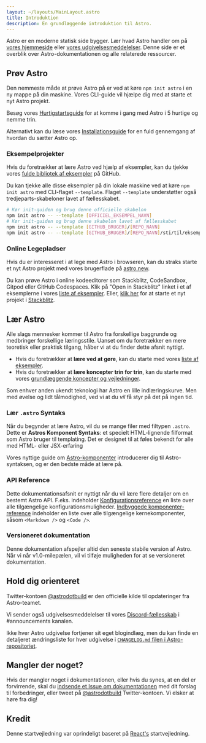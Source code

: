 ```yaml
---
layout: ~/layouts/MainLayout.astro
title: Introduktion
description: En grundlæggende introduktion til Astro.
---
```


Astro er en moderne statisk side bygger. Lær hvad Astro handler om på [vores hjemmeside](https://astro.build/) eller [vores udgivelsesmeddelelser](https://astro.build/blog/introducing-astro). Denne side er et overblik over Astro-dokumentationen og alle relaterede ressourcer.

## Prøv Astro

Den nemmeste måde at prøve Astro på er ved at køre `npm init astro` i en ny mappe på din maskine. Vores CLI-guide vil hjælpe dig med at starte et nyt Astro projekt.

Besøg vores [Hurtigstartsguide](/quick-start) for at komme i gang med Astro i 5 hurtige og nemme trin.

Alternativt kan du læse vores [Installationsguide](/installation) for en fuld gennemgang af hvordan du sætter Astro op.

### Eksempelprojekter

Hvis du foretrækker at lære Astro ved hjælp af eksempler, kan du tjekke vores [fulde bibliotek af eksempler](https://github.com/withastro/astro/tree/main/examples) på GitHub.

Du kan tjekke alle disse eksempler på din lokale maskine ved at køre `npm init astro` med CLI-flaget `--template`. Flaget `--template` understøtter også tredjeparts-skabeloner lavet af fællesskabet.

```bash
# Kør init-guiden og brug denne officielle skabelon
npm init astro -- --template [OFFICIEL_EKSEMPEL_NAVN]
# Kør init-guiden og brug denne skabelon lavet af fællesskabet
npm init astro -- --template [GITHUB_BRUGER]/[REPO_NAVN]
npm init astro -- --template [GITHUB_BRUGER]/[REPO_NAVN]/sti/til/eksempel
```

### Online Legepladser

Hvis du er interesseret i at lege med Astro i browseren, kan du straks starte et nyt Astro projekt med vores brugerflade på [astro.new](https://astro.new/).

Du kan prøve Astro i online kodeeditorer som Stackblitz, CodeSandbox, Gitpod eller GitHub Codespaces. Klik på "Open in Stackblitz" linket i et af eksemplerne i vores [liste af eksempler](https://github.com/withastro/astro/tree/main/examples). Eller, [klik her](https://stackblitz.com/fork/astro) for at starte et nyt projekt i [Stackblitz](https://stackblitz.com/fork/astro).

## Lær Astro

Alle slags mennesker kommer til Astro fra forskellige baggrunde og medbringer forskellige læringsstile. Uanset om du foretrækker en mere teoretisk eller praktisk tilgang, håber vi at du finder dette afsnit nyttigt.

- Hvis du foretrækker at **lære ved at gøre**, kan du starte med vores [liste af eksempler](https://github.com/withastro/astro/tree/main/examples).
- Hvis du foretrækker at **lære koncepter trin for trin**, kan du starte med vores [grundlæggende koncepter og vejledninger](/core-concepts/project-structure).

Som enhver anden ukendt teknologi har Astro en lille indlæringskurve. Men med øvelse og lidt tålmodighed, ved vi at du _vil_ få styr på det på ingen tid.

### Lær `.astro` Syntaks

Når du begynder at lære Astro, vil du se mange filer med filtypen `.astro`. Dette er **Astros Komponent Syntaks**: et specielt HTML-lignende filformat som Astro bruger til templating. Det er designet til at føles bekendt for alle med HTML- eller JSX-erfaring

Vores nyttige guide om [Astro-komponenter](/core-concepts/astro-components) introducerer dig til Astro-syntaksen, og er den bedste måde at lære på.

### API Reference

Dette dokumentationsafsnit er nyttigt når du vil lære flere detaljer om en bestemt Astro API. F.eks. indeholder [Konfigurationsreference](/reference/configuration-reference) en liste over alle tilgængelige konfigurationsmuligheder. [Indbyggede komponenter-reference](/reference/builtin-components) indeholder en liste over alle tilgængelige kernekomponenter, såsom `<Markdown />` og `<Code />`.

### Versioneret dokumentation

Denne dokumentation afspejler altid den seneste stabile version af Astro. Når vi når v1.0-milepælen, vil vi tilføje muligheden for at se versioneret dokumentation.

## Hold dig orienteret

Twitter-kontoen [@astrodotbuild](https://twitter.com/astrodotbuild) er den officielle kilde til opdateringer fra Astro-teamet.

Vi sender også udgivelsesmeddelelser til vores [Discord-fællesskab](https://astro.build/chat) i #announcements kanalen.

Ikke hver Astro udgivelse fortjener sit eget blogindlæg, men du kan finde en detaljeret ændringsliste for hver udgivelse i [`CHANGELOG.md` filen i Astro-repositoriet](https://github.com/withastro/astro/blob/main/packages/astro/CHANGELOG.md).

## Mangler der noget?

Hvis der mangler noget i dokumentationen, eller hvis du synes, at en del er forvirrende, skal du [indsende et Issue om dokumentationen](https://github.com/withastro/astro/issues/new/choose) med dit forslag til forbedringer, eller tweet på [@astrodotbuild](https://twitter.com/astrodotbuild) Twitter-kontoen. Vi elsker at høre fra dig!

## Kredit

Denne startvejledning var oprindeligt baseret på [React's](https://reactjs.org/) startvejledning.
